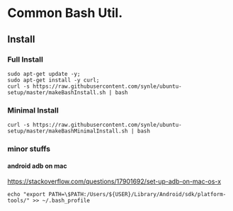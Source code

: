 # Common Bash Util.

## Install

### Full Install
```
sudo apt-get update -y; 
sudo apt-get install -y curl;
curl -s https://raw.githubusercontent.com/synle/ubuntu-setup/master/makeBashInstall.sh | bash
```

### Minimal Install
```
curl -s https://raw.githubusercontent.com/synle/ubuntu-setup/master/makeBashMinimalInstall.sh | bash
```



### minor stuffs

#### android adb on mac
https://stackoverflow.com/questions/17901692/set-up-adb-on-mac-os-x

```echo "export PATH=\$PATH:/Users/${USER}/Library/Android/sdk/platform-tools/" >> ~/.bash_profile```

